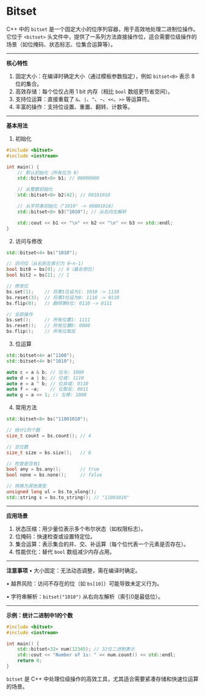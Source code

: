 # Bitset

C++ 中的 `bitset` 是一个固定大小的位序列容器，用于高效地处理二进制位操作。它位于 `<bitset>` 头文件中，提供了一系列方法直接操作位，适合需要位级操作的场景（如位掩码、状态标志、位集合运算等）。

---

**核心特性**
1. 固定大小：在编译时确定大小（通过模板参数指定），例如 `bitset<8>` 表示 8 位的集合。
2. 高效存储：每个位仅占用 1 bit 内存（相比 `bool` 数组更节省空间）。
3. 支持位运算：直接重载了 `&`、`|`、`^`、`~`、`<<`、`>>` 等运算符。
4. 丰富的操作：支持位设置、重置、翻转、计数等。

---

**基本用法**
1. 初始化
```cpp
#include <bitset>
#include <iostream>

int main() {
    // 默认初始化（所有位为 0）
    std::bitset<8> b1; // 00000000

    // 从整数初始化
    std::bitset<8> b2(42); // 00101010

    // 从字符串初始化（"1010" -> 00001010）
    std::bitset<8> b3("1010"); // 从右向左解析

    std::cout << b1 << "\n" << b2 << "\n" << b3 << std::endl;
}
```

2. 访问与修改
```cpp
std::bitset<4> bs("1010");

// 访问位（从右到左索引为 0~n-1）
bool bit0 = bs[0]; // 0（最右侧位）
bool bit2 = bs[2]; // 1

// 修改位
bs.set(1);    // 将第1位设为1: 1010 -> 1110
bs.reset(3);  // 将第3位设为0: 1110 -> 0110
bs.flip(0);   // 翻转第0位: 0110 -> 0111

// 全部操作
bs.set();     // 所有位置1: 1111
bs.reset();   // 所有位置0: 0000
bs.flip();    // 所有位取反
```

3. 位运算
```cpp
std::bitset<4> a("1100");
std::bitset<4> b("1010");

auto c = a & b; // 位与: 1000
auto d = a | b; // 位或: 1110
auto e = a ^ b; // 位异或: 0110
auto f = ~a;    // 位取反: 0011
auto g = a << 1; // 左移: 1000
```

4. 常用方法
```cpp
std::bitset<8> bs("11001010");

// 统计1的个数
size_t count = bs.count(); // 4

// 总位数
size_t size = bs.size();   // 8

// 检查是否有1
bool any = bs.any();       // true
bool none = bs.none();     // false

// 转换为其他类型
unsigned long ul = bs.to_ulong();
std::string s = bs.to_string(); // "11001010"
```

---

**应用场景**
1. 状态压缩：用少量位表示多个布尔状态（如权限标志）。
2. 位掩码：快速检查或设置特定位。
3. 集合运算：表示集合的并、交、补运算（每个位代表一个元素是否存在）。
4. 性能优化：替代 `bool` 数组减少内存占用。

---

**注意事项**
• 大小固定：无法动态调整，需在编译时确定。

• 越界风险：访问不存在的位（如 `bs[10]`）可能导致未定义行为。

• 字符串解析：`bitset("1010")` 从右向左解析（索引0是最低位）。


---

**示例：统计二进制中1的个数**
```cpp
#include <bitset>
#include <iostream>

int main() {
    std::bitset<32> num(12345); // 32位二进制表示
    std::cout << "Number of 1s: " << num.count() << std::endl;
    return 0;
}
```

`bitset` 是 C++ 中处理位级操作的高效工具，尤其适合需要紧凑存储和快速位运算的场景。